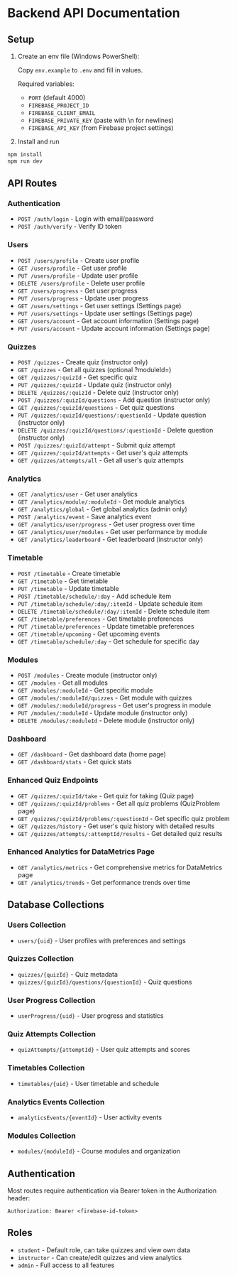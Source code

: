 # Backend API Documentation

## Setup

1) Create an env file (Windows PowerShell):

   Copy `env.example` to `.env` and fill in values.

   Required variables:
   - `PORT` (default 4000)
   - `FIREBASE_PROJECT_ID`
   - `FIREBASE_CLIENT_EMAIL`
   - `FIREBASE_PRIVATE_KEY` (paste with \n for newlines)
   - `FIREBASE_API_KEY` (from Firebase project settings)

2) Install and run

```bash
npm install
npm run dev
```

## API Routes

### Authentication
- `POST /auth/login` - Login with email/password
- `POST /auth/verify` - Verify ID token

### Users
- `POST /users/profile` - Create user profile
- `GET /users/profile` - Get user profile
- `PUT /users/profile` - Update user profile
- `DELETE /users/profile` - Delete user profile
- `GET /users/progress` - Get user progress
- `PUT /users/progress` - Update user progress
- `GET /users/settings` - Get user settings (Settings page)
- `PUT /users/settings` - Update user settings (Settings page)
- `GET /users/account` - Get account information (Settings page)
- `PUT /users/account` - Update account information (Settings page)

### Quizzes
- `POST /quizzes` - Create quiz (instructor only)
- `GET /quizzes` - Get all quizzes (optional ?moduleId=)
- `GET /quizzes/:quizId` - Get specific quiz
- `PUT /quizzes/:quizId` - Update quiz (instructor only)
- `DELETE /quizzes/:quizId` - Delete quiz (instructor only)
- `POST /quizzes/:quizId/questions` - Add question (instructor only)
- `GET /quizzes/:quizId/questions` - Get quiz questions
- `PUT /quizzes/:quizId/questions/:questionId` - Update question (instructor only)
- `DELETE /quizzes/:quizId/questions/:questionId` - Delete question (instructor only)
- `POST /quizzes/:quizId/attempt` - Submit quiz attempt
- `GET /quizzes/:quizId/attempts` - Get user's quiz attempts
- `GET /quizzes/attempts/all` - Get all user's quiz attempts

### Analytics
- `GET /analytics/user` - Get user analytics
- `GET /analytics/module/:moduleId` - Get module analytics
- `GET /analytics/global` - Get global analytics (admin only)
- `POST /analytics/event` - Save analytics event
- `GET /analytics/user/progress` - Get user progress over time
- `GET /analytics/user/modules` - Get user performance by module
- `GET /analytics/leaderboard` - Get leaderboard (instructor only)

### Timetable
- `POST /timetable` - Create timetable
- `GET /timetable` - Get timetable
- `PUT /timetable` - Update timetable
- `POST /timetable/schedule/:day` - Add schedule item
- `PUT /timetable/schedule/:day/:itemId` - Update schedule item
- `DELETE /timetable/schedule/:day/:itemId` - Delete schedule item
- `GET /timetable/preferences` - Get timetable preferences
- `PUT /timetable/preferences` - Update timetable preferences
- `GET /timetable/upcoming` - Get upcoming events
- `GET /timetable/schedule/:day` - Get schedule for specific day

### Modules
- `POST /modules` - Create module (instructor only)
- `GET /modules` - Get all modules
- `GET /modules/:moduleId` - Get specific module
- `GET /modules/:moduleId/quizzes` - Get module with quizzes
- `GET /modules/:moduleId/progress` - Get user's progress in module
- `PUT /modules/:moduleId` - Update module (instructor only)
- `DELETE /modules/:moduleId` - Delete module (instructor only)

### Dashboard
- `GET /dashboard` - Get dashboard data (home page)
- `GET /dashboard/stats` - Get quick stats

### Enhanced Quiz Endpoints
- `GET /quizzes/:quizId/take` - Get quiz for taking (Quiz page)
- `GET /quizzes/:quizId/problems` - Get all quiz problems (QuizProblem page)
- `GET /quizzes/:quizId/problems/:questionId` - Get specific quiz problem
- `GET /quizzes/history` - Get user's quiz history with detailed results
- `GET /quizzes/attempts/:attemptId/results` - Get detailed quiz results

### Enhanced Analytics for DataMetrics Page
- `GET /analytics/metrics` - Get comprehensive metrics for DataMetrics page
- `GET /analytics/trends` - Get performance trends over time

## Database Collections

### Users Collection
- `users/{uid}` - User profiles with preferences and settings

### Quizzes Collection
- `quizzes/{quizId}` - Quiz metadata
- `quizzes/{quizId}/questions/{questionId}` - Quiz questions

### User Progress Collection
- `userProgress/{uid}` - User progress and statistics

### Quiz Attempts Collection
- `quizAttempts/{attemptId}` - User quiz attempts and scores

### Timetables Collection
- `timetables/{uid}` - User timetable and schedule

### Analytics Events Collection
- `analyticsEvents/{eventId}` - User activity events

### Modules Collection
- `modules/{moduleId}` - Course modules and organization

## Authentication

Most routes require authentication via Bearer token in the Authorization header:
```
Authorization: Bearer <firebase-id-token>
```

## Roles

- `student` - Default role, can take quizzes and view own data
- `instructor` - Can create/edit quizzes and view analytics
- `admin` - Full access to all features



